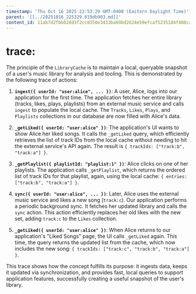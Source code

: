 ```yaml
---
timestamp: 'Thu Oct 16 2025 22:53:29 GMT-0400 (Eastern Daylight Time)'
parent: '[[../20251016_225329.019db903.md]]'
content_id: 11ab7d2fbbb28d3f2cc0350e3433ba69bd2624e59efcaf52351d4f408ca853ca
---
```


# trace:

The principle of the `LibraryCache` is to maintain a local, queryable snapshot of a user's music library for analysis and tooling. This is demonstrated by the following trace of actions:

1. **`ingest({ userId: "user:alice", ... })`**: A user, Alice, logs into our application for the first time. The application fetches her entire library (tracks, likes, plays, playlists) from an external music service and calls `ingest` to populate the local cache. The `Tracks`, `Likes`, `Plays`, and `Playlists` collections in our database are now filled with Alice's data.

2. **`_getLiked({ userId: "user:alice" })`**: The application's UI wants to show Alice her liked songs. It calls the `_getLiked` query, which efficiently retrieves the list of track IDs from the local cache without needing to hit the external service's API again. The result is `{ trackIds: ["track:b", "track:a"] }`.

3. **`_getPlaylist({ playlistId: "playlist:1" })`**: Alice clicks on one of her playlists. The application calls `_getPlaylist`, which returns the ordered list of track IDs for that playlist, again, using the local cache: `{ entries: ["track:b", "track:a"] }`.

4. **`sync({ userId: "user:alice", ... })`**: Later, Alice uses the external music service and likes a new song (`track:c`). Our application performs a periodic background sync. It fetches her updated library and calls the `sync` action. This action efficiently replaces her old likes with the new set, adding `track:c` to the `Likes` collection.

5. **`_getLiked({ userId: "user:alice" })`**: When Alice returns to our application's "Liked Songs" page, the UI calls `_getLiked` again. This time, the query returns the updated list from the cache, which now includes the new song: `{ trackIds: ["track:c", "track:b", "track:a"] }`.

This trace shows how the concept fulfills its purpose: it ingests data, keeps it updated via synchronization, and provides fast, local queries to support application features, successfully creating a useful snapshot of the user's library.
